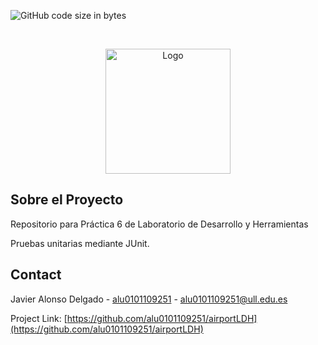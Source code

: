 <!-- SHIELDS -->
![GitHub code size in bytes](https://img.shields.io/github/languages/code-size/alu0101109251/airportLDH)



<!-- PROJECT LOGO -->
<br />
<p align="center">
  <a href="https://ull.es">
    <img src="https://pbs.twimg.com/profile_images/1265935346669367299/P-NSHhQv_400x400.jpg" alt="Logo" height="200" width="200">
  </a>
</p>

<!-- ABOUT -->
## Sobre el Proyecto
Repositorio para Práctica 6 de Laboratorio de Desarrollo y Herramientas

Pruebas unitarias mediante JUnit.

<!-- CONTACT -->
## Contact

Javier Alonso Delgado - [alu0101109251](https://github.com/alu0101109251) - alu0101109251@ull.edu.es

Project Link: [https://github.com/alu0101109251/airportLDH](https://github.com/alu0101109251/airportLDH)
